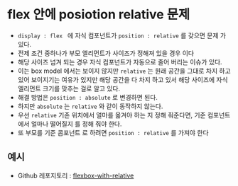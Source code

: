 # flex 안에 posiotion relative 문제

- `display : flex ` 에 자식 컴포넌트가 `position : relative` 를 갖으면 문제 가 있다.
- 전제 조건 중하나가 부모 엘리먼트가 사이즈가 정해져 있을 경우 이다
- 해당 사이즈 넘겨 되는 경우 자식 컴포넌트가 자동으로 줄어 버리는 이슈가 있다.
- 이는 box model 에서는 보이지 않지만 `relative` 는 원래 공간을 그대로 차지 하고 있어 보이지기는 여유가 있지만 해당 공간을 다 차지 하고 있서 해당 사이즈에 자식 엘리먼트 크기를 맞추는 걸로 알고 있다.
- 해결 방법은 `position : absolute` 로 변경하면 된다. 
- 하지만 `absolute` 는  `relative`  와 같이 동작하지 않는다.
- 우선 `relative`  기존 위치에서 얼마를 옮겨야 하는 지 정해 줘준다면,  기준 컴포넌트에서 얼마나 떨어질지 를 정해 줘야 한다. 
- 또 부모를 기준 콤포넌트 로 하려면 `position : relative`  를 가져야 한다 

## 예시

- Github 레포지토리 : [flexbox-with-relative](https://github.com/rkdgusrnrlrl/flexbox-with-relative)

